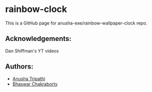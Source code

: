 # rainbow-clock
This is a GitHub page for anusha-exe/rainbow-wallpaper-clock repo.
## Acknowledgements:
Dan Shiffman's YT videos
## Authors:
* [Anusha Tripathi](https://github.com/anusha-exe)
* [Bhaswar Chakraborty](https://github.com/Ivan-Denisovich-py)

